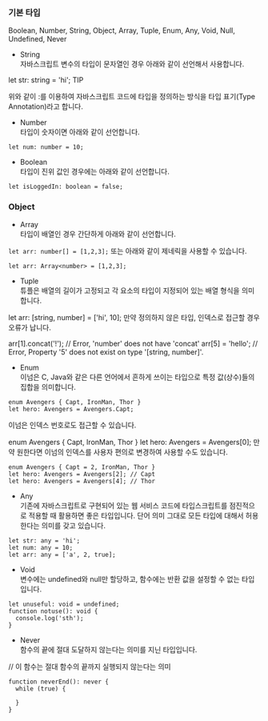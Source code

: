 ### 기본 타입

Boolean, Number, String, Object, Array, Tuple, Enum, Any, Void, Null, Undefined, Never


- String    
자바스크립트 변수의 타입이 문자열인 경우 아래와 같이 선언해서 사용합니다.

let str: string = 'hi';
TIP

위와 같이 :를 이용하여 자바스크립트 코드에 타입을 정의하는 방식을 타입 표기(Type Annotation)라고 합니다.

- Number    
타입이 숫자이면 아래와 같이 선언합니다.

`let num: number = 10;`
- Boolean    
타입이 진위 값인 경우에는 아래와 같이 선언합니다.

`let isLoggedIn: boolean = false;`
### Object    
- Array    
타입이 배열인 경우 간단하게 아래와 같이 선언합니다.

`let arr: number[] = [1,2,3];`
또는 아래와 같이 제네릭을 사용할 수 있습니다.

`let arr: Array<number> = [1,2,3];`
- Tuple    
튜플은 배열의 길이가 고정되고 각 요소의 타입이 지정되어 있는 배열 형식을 의미합니다.

let arr: [string, number] = ['hi', 10];
만약 정의하지 않은 타입, 인덱스로 접근할 경우 오류가 납니다.

arr[1].concat('!'); // Error, 'number' does not have 'concat'
arr[5] = 'hello'; // Error, Property '5' does not exist on type '[string, number]'.
- Enum    
이넘은 C, Java와 같은 다른 언어에서 흔하게 쓰이는 타입으로 특정 값(상수)들의 집합을 의미합니다.
```
enum Avengers { Capt, IronMan, Thor }
let hero: Avengers = Avengers.Capt;
```
이넘은 인덱스 번호로도 접근할 수 있습니다.

enum Avengers { Capt, IronMan, Thor }
let hero: Avengers = Avengers[0];
만약 원한다면 이넘의 인덱스를 사용자 편의로 변경하여 사용할 수도 있습니다.
```
enum Avengers { Capt = 2, IronMan, Thor }
let hero: Avengers = Avengers[2]; // Capt
let hero: Avengers = Avengers[4]; // Thor
```
- Any    
기존에 자바스크립트로 구현되어 있는 웹 서비스 코드에 타입스크립트를 점진적으로 적용할 때 활용하면 좋은 타입입니다. 단어 의미 그대로 모든 타입에 대해서 허용한다는 의미를 갖고 있습니다.
```
let str: any = 'hi';
let num: any = 10;
let arr: any = ['a', 2, true];
```
- Void    
변수에는 undefined와 null만 할당하고, 함수에는 반환 값을 설정할 수 없는 타입입니다.
```
let unuseful: void = undefined;
function notuse(): void {
  console.log('sth');
}
```
- Never    
함수의 끝에 절대 도달하지 않는다는 의미를 지닌 타입입니다.

// 이 함수는 절대 함수의 끝까지 실행되지 않는다는 의미
```
function neverEnd(): never {
  while (true) {

  }
}
```
